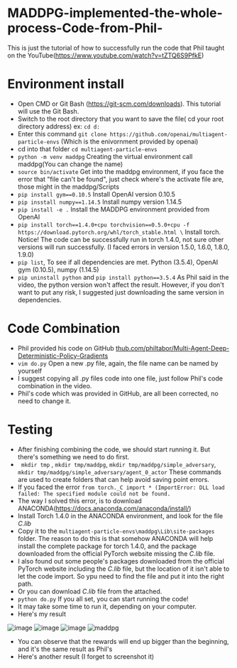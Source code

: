 # MADDPG-implemented-the-whole-process-Code-from-Phil-
This is just the tutorial of how to successfully run the code that Phil taught on the YouTube(https://www.youtube.com/watch?v=tZTQ6S9PfkE)
# Environment install
   - Open CMD or Git Bash (https://git-scm.com/downloads). This tutorial will use the Git Bash. 
   - Switch to the root directory that you want to save the file( cd your root directory address)   ex: `cd d:`
   - Enter this command `git clone https://github.com/openai/multiagent-particle-envs` (Which is the enivornment provided by openai)
   - cd into that folder `cd multiagent-particle-envs`
   - `python -m venv maddpg` Creating the virtual environment call maddpg(You can change the name) 
   - `source bin/activate` Get into the maddpg environment, if you face the error that "file can't be found", just check where's the activate file are, those might in the maddpg/Scripts 
   - `pip install gym==0.10.5` Install OpenAI version 0.10.5
   - `pip insstall numpy==1.14.5` Install numpy version 1.14.5
   - `pip install -e .` Install the MADDPG environment provided from OpenAI
   - `pip install torch==1.4.0+cpu torchvision==0.5.0+cpu -f https://download.pytorch.org/whl/torch_stable.html \`
    Install torch. Notice! The code can be successfully run in torch 1.4.0, not sure other versions will run successfully. (I faced errors in version 1.5.0, 1.6.0, 1.8.0, 1.9.0)
   - `pip list`, To see if all dependencies are met. Python (3.5.4), OpenAI gym (0.10.5), numpy (1.14.5)
   - `pip uninstall python` and `pip install python==3.5.4` As Phil said in the video, the python version won't affect the result. However, if you don't want to put any risk, I suggested just downloading the same version in dependencies.

# Code Combination
- Phil provided his code on GitHub [thub.com/philtabor/Multi-Agent-Deep-Deterministic-Policy-Gradients](https://github.com/philtabor/Multi-Agent-Deep-Deterministic-Policy-Gradients) 
- `vim do.py` Open a new .py file, again, the file name can be named by yourself
- I suggest copying all .py files code into one file, just follow Phil's code combination in the video.
- Phil's code which was provided in GitHub, are all been corrected, no need to change it. 

# Testing
- After finishing combining the code, we should start running it. But there's something we need to do first.
- ` mkdir tmp` , `mkdir tmp/maddpg`, `mkdir tmp/maddpg/simple_adversary`, `mkdir tmp/maddpg/simple_adversary/agent_0_actor` These commands are used to create folders that can help avoid saving point errors. 
- If you faced the error `from torch._C import * (ImportError: DLL load failed: The specified module could not be found.`
- The way I solved this error, is to download ANACONDA(https://docs.anaconda.com/anaconda/install/)
- Install Torch 1.4.0 in the ANACONDA environment, and look for the file  _C.lib_
- Copy it to the `multiagent-particle-envs\maddpg\Lib\site-packages` folder. The reason to do this is that somehow ANACONDA will help install the complete package for torch 1.4.0, and the package downloaded from the official PyTorch website missing the _C.lib_ file.
- I also found out some people's packages downloaded from the official PyTorch website including the _C.lib_ file, but the location of it isn't able to let the code import. So ypu need to find the file and put it into the right path.
- Or you can download  _C.lib_ file from the attached.
- `python do.py` If you all set, you can start running the code!
- It may take some time to run it, depending on your computer.
- Here's my result

![image](https://user-images.githubusercontent.com/64890777/202645025-f1d4f80e-dd8a-4cd4-a084-707d04517f63.png)
![image](https://user-images.githubusercontent.com/64890777/202645086-36e1d0bd-ca71-43e7-bc43-5557b7766fae.png)
![image](https://user-images.githubusercontent.com/64890777/202645114-e8cc2785-6c81-46a0-b607-792355c087fa.png)
![maddpg](https://user-images.githubusercontent.com/64890777/202645142-fb4a34ac-55d4-4b49-b673-b90fcfc3dd4c.png)
- You can observe that the rewards will end up bigger than the beginning, and it's the same result as Phil's
- Here's another result (I forget to screenshot it)
